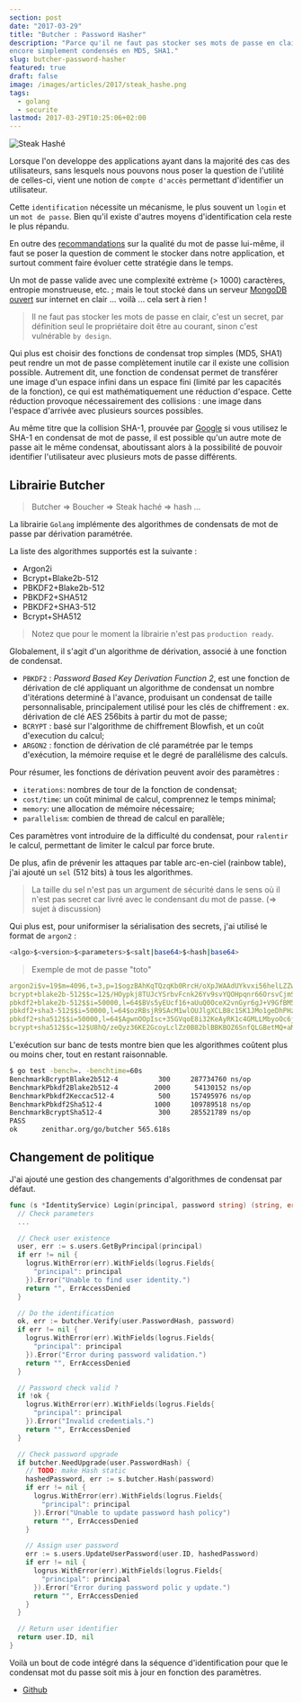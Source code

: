 ```yaml
---
section: post
date: "2017-03-29"
title: "Butcher : Password Hasher"
description: "Parce qu'il ne faut pas stocker ses mots de passe en clair, ou
encore simplement condensés en MD5, SHA1."
slug: butcher-password-hasher
featured: true
draft: false
image: /images/articles/2017/steak_hashe.png
tags:
  - golang
  - securite
lastmod: 2017-03-29T10:25:06+02:00
---
```


![Steak Hashé](/images/articles/2017/steak_hashe.png)

Lorsque l'on developpe des applications ayant dans la majorité des cas des
utilisateurs, sans lesquels nous pouvons nous poser la question de l'utilité
de celles-ci, vient une notion de `compte d'accès` permettant d'identifier un
utilisateur.

Cette `identification` nécessite un mécanisme, le plus souvent un `login` et un
`mot de passe`. Bien qu'il existe d'autres moyens d'identification cela reste le
plus répandu.

En outre des [recommandations](https://www.ssi.gouv.fr/guide/mot-de-passe/) sur
la qualité du mot de passe lui-même, il faut se poser la question de comment le
stocker dans notre application, et surtout comment faire évoluer cette stratégie
 dans le temps.

Un mot de passe valide avec une complexité extrème (> 1000) caractères,
entropie monstrueuse, etc. ; mais le tout stocké dans un serveur
[MongoDB ouvert](https://www.shodan.io/search?query=mongodb) sur internet en
clair ... voilà ... cela sert à rien !

> Il ne faut pas stocker les mots de passe en clair, c'est un secret, par
définition seul le propriétaire doit être au courant, sinon c'est vulnérable
`by design`.

Qui plus est choisir des fonctions de condensat trop simples (MD5, SHA1)
peut rendre un mot de passe complètement inutile car il existe une collision possible.
Autrement dit, une fonction de condensat permet de transférer une image d'un
espace infini dans un espace fini (limité par les capacités de la fonction), ce
qui est mathématiquement une réduction d'espace. Cette réduction provoque
nécessairement des collisions : une image dans l'espace d'arrivée avec plusieurs
sources possibles.

Au même titre que la collision SHA-1, prouvée par [Google](](https://security.googleblog.com/2017/02/announcing-first-sha1-collision.html))
si vous utilisez le SHA-1 en condensat de mot de passe, il est possible qu'un autre
mote de passe ait le même condensat, aboutissant alors à la possibilité de
pouvoir identifier l'utilisateur avec plusieurs mots de passe différents.

## Librairie Butcher

> Butcher => Boucher => Steak haché => hash ...

La librairie `Golang` implémente des algorithmes de condensats de mot de passe
par dérivation paramétrée.

La liste des algorithmes supportés est la suivante :

  * Argon2i
  * Bcrypt+Blake2b-512
  * PBKDF2+Blake2b-512
  * PBKDF2+SHA512
  * PBKDF2+SHA3-512
  * Bcrypt+SHA512

> Notez que pour le moment la librairie n'est pas `production ready`.

Globalement, il s'agit d'un algorithme de dérivation, associé à une fonction de
condensat.

  * `PBKDF2` : *Password Based Key Derivation Function 2*, est une fonction de
    dérivation de clé appliquant un algorithme de condensat un nombre
    d'itérations determiné à l'avance, produisant un condensat de taille
    personnalisable, principalement utilisé pour les clés de chiffrement :
    ex. dérivation de clé AES 256bits à partir du mot de passe;
  * `BCRYPT` : basé sur l'algorithme de chiffrement Blowfish, et un coût
    d'execution du calcul;
  * `ARGON2` : fonction de dérivation de clé paramétrée par le
    temps d'exécution, la mémoire requise et le degré de parallélisme des calculs.

Pour résumer, les fonctions de dérivation peuvent avoir des paramètres :

  * `iterations`: nombres de tour de la fonction de condensat;
  * `cost/time`: un coût minimal de calcul, comprennez le temps minimal;
  * `memory`: une allocation de mémoire nécessaire;
  * `parallelism`: combien de thread de calcul en parallèle;

Ces paramètres vont introduire de la difficulté du condensat, pour `ralentir`
le calcul, permettant de limiter le calcul par force brute.

De plus, afin de prévenir les attaques par table arc-en-ciel (rainbow table),
j'ai ajouté un `sel` (512 bits) à tous les algorithmes.

> La taille du sel n'est pas un argument de sécurité dans le sens où il n'est pas
> secret car livré avec le condensant du mot de passe. (=> sujet à discussion)

Qui plus est, pour uniformiser la sérialisation des secrets, j'ai utilisé le
format de `argon2` :

```sh
<algo>$<version>$<parameters>$<salt|base64>$<hash|base64>
```

> Exemple de mot de passe "toto"

```yaml
argon2i$v=19$m=4096,t=3,p=1$ogzBAhKqTQzqKb0RrcH/oXpJWAAdUYkvxi56helLZZwDkPPzJzrWlkjPLDvl7KOQ4xwfJUl6lThE/mCBAvdJKg$5FG9SXMmRtr6WmucA0FvTaUrlcTytPr9YcRdzUFgS5M
bcrypt+blake2b-512$$c=12$/HOypkj8TUJcYSrbvFcnk26Yv9svYQOHpqnr66OrsvCjmSaKUdBX/CxMr7TKWh/LzKe07RNPow6X+Xj2b50zXw$JDJhJDEyJENZSjRWLnFXWmdQbGFIQ29DNkNhcHVpZ2tWdWhqeFVxUjhDMEo1Q2FsSVNpclBIcTc5NEh1
pbkdf2+blake2b-512$$i=50000,l=64$BVs5yEUcf16+aUuQ0OceX2vnGyr6gJ+V9GfBM5abreDoTNvjdbjjKvE+ITrUJW+ePER6Nd6Xx+gkK0f4eMRUtQ$tAmYg+4mHEcs1jY1x/QduqKiILbO6oT1rxpzjMCqVO1xSmrnQTc1ApzT0XrX8nBfzYwE8amKKWz6+qaRNjw70A
pbkdf2+sha3-512$$i=50000,l=64$ozRBsjR9SAcM1wlOUJlgXCLB8c1SK1JMo1geDhPHzQrgZ7QS4SU99IASOcqCgMZQi4WRxBIcMT0/XPNnDlh+AQ$2Rdn9csLROjPwCDdV2gKLvdSNdYu9ZuDuTKztMETPsMnblz+UEUO3Se+StxwkH604OgyOsg7AO3WOIlrP9S1NA
pbkdf2+sha512$$i=50000,l=64$AgwnOOpIsc+35GVqoE8i32KeAyRK1c4GMLLMbyoOc6jMPLgFL14ZWujTYG0MxxIUN9svqc67ve/+qkCIgpxBGA$99WISIpNRSABtfMolDcSe27PqSfzBSuAEyvgEzcx2iVOQFGHfNMUNMp4b6l9Bi4dBkwXSVtg02sI+gFvvOViCw
bcrypt+sha512$$c=12$U8hQ/zeQyz36KE2GcoyLclZz0B82blBBKBOZ6SnfQLGBetMQ+aMIoZW7A8JBz5QyWkE7E+R0in8h6+Rx204amA$JDJhJDEyJGlpTXE2WjlsOTJrS1FyTVBNOXQ1dy5uSUY2TzJkZW9tQUNxUWZWMGVqd2VDWFdzQ2wwQ0tl
```

L'exécution sur banc de tests montre bien que les algorithmes coûtent plus
ou moins cher, tout en restant raisonnable.

```sh
$ go test -bench=. -benchtime=60s
BenchmarkBcryptBlake2b512-4   	     300	 287734760 ns/op
BenchmarkPbkdf2Blake2b512-4   	    2000	  54130152 ns/op
BenchmarkPbkdf2Keccac512-4    	     500	 157495976 ns/op
BenchmarkPbkdf2Sha512-4       	    1000	 109789518 ns/op
BenchmarkBcryptSha512-4       	     300	 285521789 ns/op
PASS
ok  	zenithar.org/go/butcher	565.618s
```

## Changement de politique

J'ai ajouté une gestion des changements d'algorithmes de condensat par défaut.

```go
func (s *IdentityService) Login(principal, password string) (string, error) {
  // Check parameters
  ...

  // Check user existence
  user, err := s.users.GetByPrincipal(principal)
  if err != nil {
    logrus.WithError(err).WithFields(logrus.Fields{
      "principal": principal
    }).Error("Unable to find user identity.")
    return "", ErrAccessDenied
  }

  // Do the identification
  ok, err := butcher.Verify(user.PasswordHash, password)
  if err != nil {
    logrus.WithError(err).WithFields(logrus.Fields{
      "principal": principal
    }).Error("Error during password validation.")
    return "", ErrAccessDenied
  }

  // Password check valid ?
  if !ok {
    logrus.WithError(err).WithFields(logrus.Fields{
      "principal": principal
    }).Error("Invalid credentials.")
    return "", ErrAccessDenied
  }

  // Check password upgrade
  if butcher.NeedUpgrade(user.PasswordHash) {
    // TODO: make Hash static
    hashedPassword, err := s.butcher.Hash(password)
    if err != nil {
      logrus.WithError(err).WithFields(logrus.Fields{
        "principal": principal
      }).Error("Unable to update password hash policy")
      return "", ErrAccessDenied
    }

    // Assign user password
    err := s.users.UpdateUserPassword(user.ID, hashedPassword)
    if err != nil {
      logrus.WithError(err).WithFields(logrus.Fields{
        "principal": principal
      }).Error("Error during password polic y update.")
      return "", ErrAccessDenied
    }
  }

  // Return user identifier
  return user.ID, nil
}
```

Voilà un bout de code intégré dans la séquence d'identification pour que le
condensat mot du passe soit mis à jour en fonction des paramètres.

  * [Github](https://github.com/Zenithar/go-butcher)
